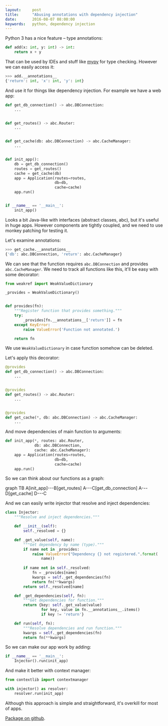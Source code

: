 ```yaml
---
layout:     post
title:      "Abusing annotations with dependency injection"
date:       2016-08-07 08:00:00
keywords:   python, dependency injection
---
```


Python 3 has a nice feature &ndash; type annotations:

~~~python
def add(x: int, y: int) -> int:
    return x + y
~~~

That can be used by IDEs and stuff like [mypy](https://github.com/python/mypy)
for type checking.  However we can easily access it:

~~~python
>>> add.__annotations__
{'return': int, 'x': int, 'y': int}
~~~

And use it for things like dependency injection. For example we have a
web app:

~~~python
def get_db_connection() -> abc.DBConnection:
    ...


def get_routes() -> abc.Router:
    ...


def get_cache(db: abc.DBConnection) -> abc.CacheManager:
    ...


def init_app():
    db = get_db_connection()
    routes = get_routes()
    cache = get_cache(db)
    app = Application(routes=routes,
                      db=db,
                      cache=cache)
    app.run()


if __name__ == '__main__':
    init_app()
~~~

Looks a bit Java-like with interfaces (abstract classes, abc), but it's useful
in huge apps. However components are tightly coupled, and we need to use monkey patching for testing it.

Let's examine annotations: 

~~~python
>>> get_cache.__annotations__
{'db': abc.DBConnection, 'return': abc.CacheManager}
~~~

We can see that the function requires `abc.DBConnection` and provides
`abc.CacheManager`. We need to track all functions like this, it'll be easy with
some decorator:

~~~python
from weakref import WeakValueDictionary

_provides = WeakValueDictionary()


def provides(fn):
    """Register function that provides something."""
    try:
        _provides[fn.__annotations__['return']] = fn
    except KeyError:
        raise ValueError('Function not annotated.')

    return fn
~~~

We use `WeakValueDictionary` in case function somehow can be deleted.

Let's apply this decorator:

~~~python
@provides
def get_db_connection() -> abc.DBConnection:
    ...


@provides
def get_routes() -> abc.Router:
    ...


@provides
def get_cache(*, db: abc.DBConnection) -> abc.CacheManager:
    ...
~~~


And move dependencies of main function to arguments:

~~~python
def init_app(*, routes: abc.Router,
             db: abc.DBConnection,
             cache: abc.CacheManager):
    app = Application(routes=routes,
                      db=db,
                      cache=cache)
    app.run()
~~~

So we can think about our functions as a graph:

<div class="mermaid">
graph TB
    A[init_app]---B[get_routes]
    A---C[get_db_connection]
    A---D[get_cache]
    D---C
</div>

And we can easily write injector that resolve and inject dependencies:

~~~python
class Injector:
    """Resolve and inject dependencies."""

    def __init__(self):
        self._resolved = {}

    def _get_value(self, name):
        """Get dependency by name (type)."""
        if name not in _provides:
            raise ValueError("Dependency {} not registered.".format(
                name))
        
        if name not in self._resolved:           
            fn = _provides[name]
            kwargs = self._get_dependencies(fn)
            return fn(**kwargs)
        return self._resolved[name]

    def _get_dependencies(self, fn):
        """Get dependencies for function."""
        return {key: self._get_value(value)
                for key, value in fn.__annotations__.items()
                if key != 'return'}

    def run(self, fn):
        """Resolve dependencies and run function."""
        kwargs = self._get_dependencies(fn)
        return fn(**kwargs)
~~~

So we can make our app work by adding:

~~~python
if __name__ == '__main__':
    Injector().run(init_app)
~~~

And make it better with context manager:

~~~python
from contextlib import contextmanager

with injector() as resolver:
    resolver.run(init_app)
~~~

Although this approach is simple and straightforward, it's overkill for most of apps.

[Package on github](https://github.com/nvbn/anndi).
